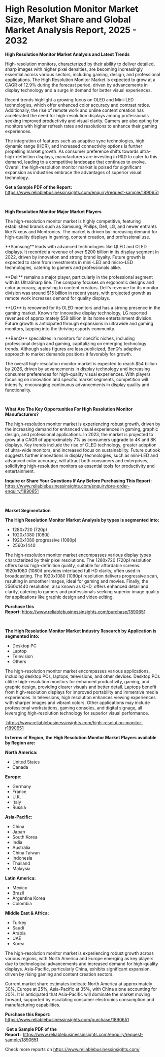 <p><h1>High Resolution Monitor Market Size, Market Share and Global Market Analysis Report, 2025 - 2032</h1></p><p><strong>High Resolution Monitor Market Analysis and Latest Trends</strong></p>
<p><p>High-resolution monitors, characterized by their ability to deliver detailed, sharp images with higher pixel densities, are becoming increasingly essential across various sectors, including gaming, design, and professional applications. The High Resolution Monitor Market is expected to grow at a CAGR of 12.9% during the forecast period, driven by advancements in display technology and a surge in demand for better visual experiences.</p><p>Recent trends highlight a growing focus on OLED and Mini-LED technologies, which offer enhanced color accuracy and contrast ratios. Additionally, the rise of remote work and online content creation has accelerated the need for high-resolution displays among professionals seeking improved productivity and visual clarity. Gamers are also opting for monitors with higher refresh rates and resolutions to enhance their gaming experiences.</p><p>The integration of features such as adaptive sync technologies, high dynamic range (HDR), and increased connectivity options is further propelling market growth. As consumer preference shifts towards ultra-high-definition displays, manufacturers are investing in R&D to cater to this demand, leading to a competitive landscape that continues to evolve. Overall, the high-resolution monitor market is poised for significant expansion as industries embrace the advantages of superior visual technology.</p></p>
<p><strong>Get a Sample PDF of the Report:&nbsp;</strong> <a href="https://www.reliablebusinessinsights.com/enquiry/request-sample/1890651?utm_campaign=3003&utm_medium=2&utm_source=Github&utm_content=ia&utm_term=05042025&utm_id=high-resolution-monitor">https://www.reliablebusinessinsights.com/enquiry/request-sample/1890651</a></p>
<p>&nbsp;</p>
<p><strong>High Resolution Monitor Major Market Players</strong></p>
<p><p>The high-resolution monitor market is highly competitive, featuring established brands such as Samsung, Philips, Dell, LG, and newer entrants like Nixeus and Montronics. The market is driven by increasing demand for high-quality displays in gaming, content creation, and professional use.</p><p>**Samsung** leads with advanced technologies like QLED and OLED displays. It recorded a revenue of over $200 billion in its display segment in 2022, driven by innovation and strong brand loyalty. Future growth is expected to stem from investments in mini-LED and micro-LED technologies, catering to gamers and professionals alike.</p><p>**Dell** remains a major player, particularly in the professional segment with its UltraSharp line. The company focuses on ergonomic designs and color accuracy, appealing to content creators. Dell's revenue for its monitor division was around $15 billion in recent years, with projected growth as remote work increases demand for quality displays.</p><p>**LG** is renowned for its OLED monitors and has a strong presence in the gaming market. Known for innovative display technology, LG reported revenues of approximately $59 billion in its home entertainment division. Future growth is anticipated through expansions in ultrawide and gaming monitors, tapping into the thriving esports community.</p><p>**BenQ** specializes in monitors for specific niches, including professional design and gaming, capitalizing on emerging technology trends. Although sales figures are less publicized, BenQ's adaptive approach to market demands positions it favorably for growth.</p><p>The overall high-resolution monitor market is expected to reach $54 billion by 2026, driven by advancements in display technology and increasing consumer preferences for high-quality visual experiences. With players focusing on innovation and specific market segments, competition will intensify, encouraging continuous advancements in display quality and functionality.</p></p>
<p>&nbsp;</p>
<p><strong>What Are The Key Opportunities For High Resolution Monitor Manufacturers?</strong></p>
<p><p>The high-resolution monitor market is experiencing robust growth, driven by the increasing demand for enhanced visual experiences in gaming, graphic design, and professional applications. In 2023, the market is projected to grow at a CAGR of approximately 7% as consumers upgrade to 4K and 8K displays. Key trends include the rise of OLED technology, greater adoption of ultra-wide monitors, and increased focus on sustainability. Future outlook suggests further innovations in display technologies, such as mini-LED and advanced color accuracy, will attract both consumers and enterprises, solidifying high-resolution monitors as essential tools for productivity and entertainment.</p></p>
<p><strong>Inquire or Share Your Questions If Any Before Purchasing This Report:</strong> <a href="https://www.reliablebusinessinsights.com/enquiry/pre-order-enquiry/1890651?utm_campaign=3003&utm_medium=2&utm_source=Github&utm_content=ia&utm_term=05042025&utm_id=high-resolution-monitor">https://www.reliablebusinessinsights.com/enquiry/pre-order-enquiry/1890651</a></p>
<p>&nbsp;</p>
<p><strong>Market Segmentation</strong></p>
<p><strong>The High Resolution Monitor Market Analysis by types is segmented into:</strong></p>
<p><ul><li>1280x720 (720p)</li><li>1920x1080 (1080i)</li><li>1920x1080 progressive (1080p)</li><li>2560x1440</li></ul></p>
<p><p>The high-resolution monitor market encompasses various display types characterized by their pixel resolutions. The 1280x720 (720p) resolution offers basic high-definition quality, suitable for affordable screens. 1920x1080 (1080i) provides interlaced full HD clarity, often used in broadcasting. The 1920x1080 (1080p) resolution delivers progressive scan, resulting in smoother images, ideal for gaming and movies. Finally, the 2560x1440 resolution, also known as QHD, offers enhanced detail and clarity, catering to gamers and professionals seeking superior image quality for applications like graphic design and video editing.</p></p>
<p><strong>Purchase this Report:&nbsp;</strong><a href="https://www.reliablebusinessinsights.com/purchase/1890651?utm_campaign=3003&utm_medium=2&utm_source=Github&utm_content=ia&utm_term=05042025&utm_id=high-resolution-monitor">https://www.reliablebusinessinsights.com/purchase/1890651</a></p>
<p>&nbsp;</p>
<p><strong>The High Resolution Monitor Market Industry Research by Application is segmented into:</strong></p>
<p><ul><li>Desktop PC</li><li>Laptop</li><li>Television</li><li>Others</li></ul></p>
<p><p>The high-resolution monitor market encompasses various applications, including desktop PCs, laptops, televisions, and other devices. Desktop PCs utilize high-resolution monitors for enhanced productivity, gaming, and graphic design, providing clearer visuals and better detail. Laptops benefit from high-resolution displays for improved portability and immersive media experiences. In televisions, high resolution enhances viewing experiences with sharper images and vibrant colors. Other applications may include professional workstations, gaming consoles, and digital signage, all leveraging high-resolution technology for superior visual performance.</p></p>
<p><a href="https://www.reliablebusinessinsights.com/high-resolution-monitor-r1890651?utm_campaign=3003&utm_medium=2&utm_source=Github&utm_content=ia&utm_term=05042025&utm_id=high-resolution-monitor">&nbsp;https://www.reliablebusinessinsights.com/high-resolution-monitor-r1890651</a></p>
<p><strong>In terms of Region, the High Resolution Monitor Market Players available by Region are:</strong></p>
<p>
    <p> <strong> North America: </strong>
        <ul>
            <li>United States</li>
            <li>Canada</li>
        </ul>
        </p> 
    <p> <strong> Europe: </strong>
        <ul>
            <li>Germany</li>
            <li>France</li>
            <li>U.K.</li>
            <li>Italy</li>
            <li>Russia</li>
        </ul>
        </p> 
    <p> <strong> Asia-Pacific: </strong>
        <ul>
            <li>China</li>
            <li>Japan</li>
            <li>South Korea</li>
            <li>India</li>
            <li>Australia</li>
            <li>China Taiwan</li>
            <li>Indonesia</li>
            <li>Thailand</li>
            <li>Malaysia</li>
        </ul>
        </p> 
    <p> <strong> Latin America: </strong>
        <ul>
            <li>Mexico</li>
            <li>Brazil</li>
            <li>Argentina Korea</li>
            <li>Colombia</li>
        </ul>
        </p> 
    <p> <strong> Middle East & Africa: </strong>
        <ul>
            <li>Turkey</li>
            <li>Saudi</li>
            <li>Arabia</li>
            <li>UAE</li>
            <li>Korea</li>
        </ul>
    </p>
    </p>
<p><p>The high-resolution monitor market is experiencing robust growth across various regions, with North America and Europe emerging as key players due to technological advancements and increased demand for high-quality displays. Asia-Pacific, particularly China, exhibits significant expansion, driven by rising gaming and content creation sectors. </p><p>Current market share estimates indicate North America at approximately 30%, Europe at 25%, Asia-Pacific at 35%, with China alone accounting for 20%. It is anticipated that Asia-Pacific will dominate the market moving forward, supported by escalating consumer electronics consumption and manufacturing capabilities.</p></p>
<p><strong>Purchase this Report: </strong><a href="https://www.reliablebusinessinsights.com/purchase/1890651?utm_campaign=3003&utm_medium=2&utm_source=Github&utm_content=ia&utm_term=05042025&utm_id=high-resolution-monitor">https://www.reliablebusinessinsights.com/purchase/1890651</a></p>
<p>&nbsp;<strong>Get a Sample PDF of the Report:&nbsp;&nbsp;</strong><a href="https://www.reliablebusinessinsights.com/enquiry/request-sample/1890651?utm_campaign=3003&utm_medium=2&utm_source=Github&utm_content=ia&utm_term=05042025&utm_id=high-resolution-monitor">https://www.reliablebusinessinsights.com/enquiry/request-sample/1890651</a></p>
<p><strong></strong></p>
<p>Check more reports on <a href="https://www.reliablebusinessinsights.com/?utm_campaign=3003&utm_medium=2&utm_source=Github&utm_content=ia&utm_term=05042025&utm_id=high-resolution-monitor">https://www.reliablebusinessinsights.com/</a></p>